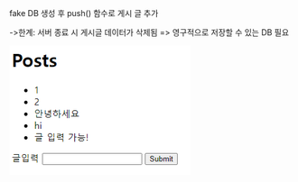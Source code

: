 <p>fake DB 생성 후 push() 함수로 게시 글 추가</p>
<p>->한계: 서버 종료 시 게시글 데이터가 삭제됨 => 영구적으로 저장할 수 있는 DB 필요 </p>
<img src="capture.png" alt="capture">
